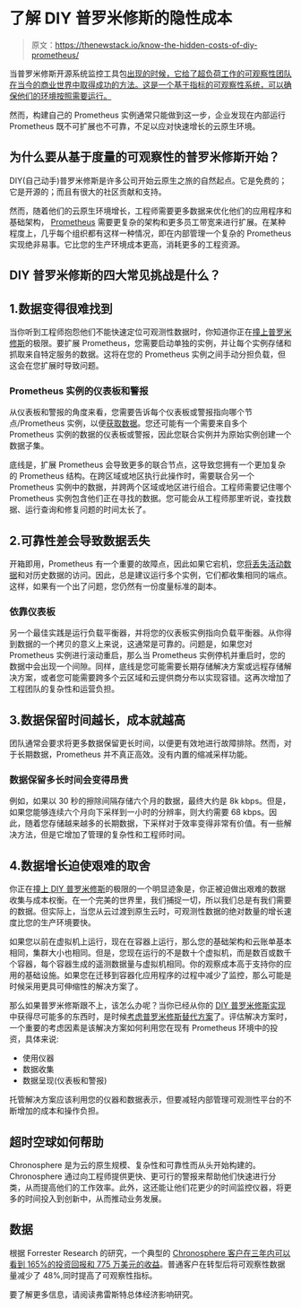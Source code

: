 # 了解 DIY 普罗米修斯的隐性成本

> 原文：<https://thenewstack.io/know-the-hidden-costs-of-diy-prometheus/>

当普罗米修斯开源系统监控工具包[出现的时候，它给了超负荷工作的可观察性团队在当今的商业世界中取得成功的方法。这是一个基于指标的可观察性系统，可以确保他们的环境按照需要运行。](https://chronosphere.io/learn/inside-prometheus-documentary/)

然而，构建自己的 Prometheus 实例通常只能做到这一步，企业发现在内部运行 Prometheus 既不可扩展也不可靠，不足以应对快速增长的云原生环境。

## 为什么要从基于度量的可观察性的普罗米修斯开始？

DIY(自己动手)普罗米修斯是许多公司开始云原生之旅的自然起点。它是免费的；它是开源的；而且有很大的社区贡献和支持。

然而，随着他们的云原生环境增长，工程师需要更多数据来优化他们的应用程序和基础架构， [Prometheus](https://thenewstack.io/promcon-2022-why-prometheus-had-to-change/) 需要更复杂的架构和更多员工带宽来进行扩展。在某种程度上，几乎每个组织都有这样一种情况，即在内部管理一个复杂的 Prometheus 实现绝非易事。它比您的生产环境成本更高，消耗更多的工程资源。

## DIY 普罗米修斯的四大常见挑战是什么？

## 1.数据变得很难找到

当你听到工程师抱怨他们不能快速定位可观测性数据时，你知道你正在[撞上普罗米修斯](https://chronosphere.io/learn/four-signs-youre-outgrowing-prometheus/)的极限。要扩展 Prometheus，您需要启动单独的实例，并让每个实例存储和抓取来自特定服务的数据。这将在您的 Prometheus 实例之间手动分担负载，但这会在您扩展时导致问题。

### Prometheus 实例的仪表板和警报

从仪表板和警报的角度来看，您需要告诉每个仪表板或警报指向哪个节点/Prometheus 实例，以便[获取数据](https://thenewstack.io/query-optimization-in-the-prometheus-world/)。您还可能有一个需要来自多个 Prometheus 实例的数据的仪表板或警报，因此您联合实例并为原始实例创建一个数据子集。

底线是，扩展 Prometheus 会导致更多的联合节点，这导致您拥有一个更加复杂的 Prometheus 结构。在跨区域或地区执行此操作时，需要联合另一个 Prometheus 实例中的数据，并跨两个区域或地区进行组合。工程师需要记住哪个 Prometheus 实例包含他们正在寻找的数据。您可能会从工程师那里听说，查找数据、运行查询和修复问题的时间太长了。

## 2.可靠性差会导致数据丢失

开箱即用，Prometheus 有一个重要的故障点，因此如果它宕机，您[将丢失活动数据](https://thenewstack.io/how-to-permanently-lose-cloud-data-instantly/)和对历史数据的访问。因此，总是建议运行多个实例，它们都收集相同的端点。这样，如果有一个出了问题，您仍然有一份度量标准的副本。

### 依靠仪表板

另一个最佳实践是运行负载平衡器，并将您的仪表板实例指向负载平衡器。从你得到数据的一个拷贝的意义上来说，这通常是可靠的。问题是，如果您对 Prometheus 实例进行滚动重启，那么当 Prometheus 实例停机并重启时，您的数据中会出现一个间隙。同样，底线是您可能需要长期存储解决方案或远程存储解决方案，或者您可能需要跨多个云区域和云提供商分布以实现容错。这再次增加了工程团队的复杂性和运营负担。

## 3.数据保留时间越长，成本就越高

团队通常会要求将更多数据保留更长时间，以便更有效地进行故障排除。然而，对于长期数据，Prometheus 并不真正高效。没有内置的缩减采样功能。

### 数据保留多长时间会变得昂贵

例如，如果以 30 秒的擦除间隔存储六个月的数据，最终大约是 8k kbps。但是，如果您能够连续六个月向下采样到一小时的分辨率，则大约需要 68 kbps。因此，随着您存储越来越多的长期数据，下采样对于效率变得非常有价值。有一些解决方法，但是它增加了管理的复杂性和工程师时间。

## 4.数据增长迫使艰难的取舍

你正在[撞上 DIY 普罗米修斯](https://chronosphere.io/learn/abnormal-security-chooses-chronosphere/)的极限的一个明显迹象是，你正被迫做出艰难的数据收集与成本权衡。在一个完美的世界里，我们捕捉一切，所以我们总是有我们需要的数据。但实际上，当您从云过渡到原生云时，可观测性数据的绝对数量的增长速度比您的生产环境要快。

如果您以前在虚拟机上运行，现在在容器上运行，那么您的基础架构和云账单基本相同，集群大小也相同。但是，您现在运行的不是数十个虚拟机，而是数百或数千个容器，每个容器生成的遥测数据量与虚拟机相同。你的观察成本高于支持你的应用的基础设施。如果您在迁移到容器化应用程序的过程中减少了监控，那么可能是时候采用更具可伸缩性的解决方案了。

那么如果普罗米修斯跟不上，该怎么办呢？当你已经从你的 [DIY 普罗米修斯实现](https://chronosphere.io/learn/prometheus-native-monitoring-availability-and-reliability/)中获得尽可能多的东西时，是时候[考虑普罗米修斯替代方案](https://go.chronosphere.io/prometheus-native-monitoring-saas-solutions-buyers-guide.html)了。评估解决方案时，一个重要的考虑因素是该解决方案如何利用您在现有 Prometheus 环境中的投资，具体来说:

*   使用仪器
*   数据收集
*   数据呈现(仪表板和警报)

托管解决方案应该利用您的仪器和数据表示，但要减轻内部管理可观测性平台的不断增加的成本和操作负担。

## 超时空球如何帮助

Chronosphere 是为云的原生规模、复杂性和可靠性而从头开始构建的。Chronosphere 通过向工程师提供更快、更可行的警报来帮助他们快速进行分类，从而提高他们的工作效率。此外，这还能让他们花更少的时间监控仪器，将更多的时间投入到创新中，从而推动业务发展。

## 数据

根据 Forrester Research 的研究，一个典型的 [Chronosphere 客户在三年内可以看到 165%的投资回报和 775 万美元的收益](https://chronosphere.io/learn/independent-analyst-study-shows-chronosphere-delivers-165-roi/)。普通客户在转型后将可观察性数据量减少了 48%,同时提高了可观察性指标。

要了解更多信息，请阅读弗雷斯特总体经济影响研究。

<svg xmlns:xlink="http://www.w3.org/1999/xlink" viewBox="0 0 68 31" version="1.1"><title>Group</title> <desc>Created with Sketch.</desc></svg>
